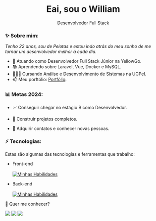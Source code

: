 <h1 align='center'>
  Eai, sou o William
</h1>

<p align='center'>
  Desenvolvedor Full Stack
</p>

### ✨ Sobre mim:

<p>
  <em>
    Tenho 22 anos, sou de Pelotas e estou indo atrás do meu sonho de me tornar um desenvolvedor melhor a cada dia.
  </em>
</p>

- 💼 Atuando como Desenvolvedor Full Stack Júnior na YellowGo.
- 📚 Aprendendo sobre Laravel, Vue, Docker e MySQL.
- 👨🏼‍💻 Cursando Análise e Desenvolvimento de Sistemas na UCPel.
- 📫 Meu porftólio: [Portfólio](https://williambierhals.netlify.app/).

### 📊 Metas 2024:

- 📈  Conseguir chegar no estágio B como Desenvolvedor.

- 🧩 Construir projetos completos.

- 💙 Adquirir contatos e conhecer novas pessoas.

### ⚡ Tecnologias:

Estas são algumas das tecnologias e ferramentas que trabalho:

- Front-end<br/><br/>
[![Minhas Habilidades](https://skillicons.dev/icons?i=html,css,javascript,react,bootstrap,styledcomponents,ts,vue,tailwind,figma)](https://skillicons.dev)

- Back-end<br/><br/>
[![Minhas Habilidades](https://skillicons.dev/icons?i=firebase,java,php,mysql,gitlab,docker,express,laravel,postman,githubactions)](https://skillicons.dev)

💬 Quer me conhecer?

<div>
  <a href="https://www.linkedin.com/in/william-bierhals-971b84222/" target="_blank"><img src="https://img.shields.io/badge/-LinkedIn-%230077B5?style=for-the-badge&logo=linkedin&logoColor=white" target="_blank"></a>
  <a href="https://api.whatsapp.com/send/?phone=%2B5553984389423&text&app_absent=0" target="_blank"><img src="https://img.shields.io/badge/WhatsApp-25D366?style=for-the-badge&logo=whatsapp&logoColor=white" target="_blank"></a>
  <a href = "mailto:willambierhals@gmail.com"><img src="https://img.shields.io/badge/-Gmail-%23333?style=for-the-badge&logo=gmail&logoColor=white" target="_blank"></a>
</div>
